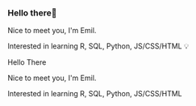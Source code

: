 ### Hello there👋

Nice to meet you, I'm Emil. 

Interested in learning R, SQL, Python, JS/CSS/HTML 💡


Hello There


Nice to meet you, I'm Emil. 

Interested in learning R, SQL, Python, JS/CSS/HTML
